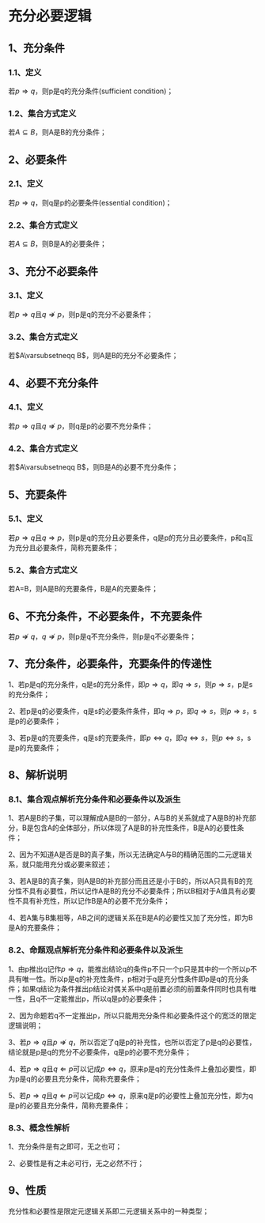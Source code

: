 # 充分必要逻辑

## 1、充分条件
### 1.1、定义
若$p\Rightarrow q$，则p是q的充分条件(sufficient condition)；

### 1.2、集合方式定义
若$A\subseteq B$，则A是B的充分条件；

## 2、必要条件
### 2.1、定义
若$p\Rightarrow q$，则q是p的必要条件(essential condition)；

### 2.2、集合方式定义
若$A\subseteq B$，则B是A的必要条件；

## 3、充分不必要条件
### 3.1、定义
若$p\Rightarrow q$且$q\nRightarrow p$，则p是q的充分不必要条件；

### 3.2、集合方式定义
若$A\varsubsetneqq B$，则A是B的充分不必要条件；

## 4、必要不充分条件
### 4.1、定义
若$p\Rightarrow q$且$q\nRightarrow p$，则q是p的必要不充分条件；

### 4.2、集合方式定义
若$A\varsubsetneqq B$，则B是A的必要不充分条件；

## 5、充要条件
### 5.1、定义
若$p\Rightarrow q$且$q\Rightarrow p$，则p是q的充分且必要条件，q是p的充分且必要条件，p和q互为充分且必要条件，简称充要条件；

### 5.2、集合方式定义
若A=B，则A是B的充要条件，B是A的充要条件；

## 6、不充分条件，不必要条件，不充要条件
若$p\nRightarrow q$，$q\nRightarrow p$，则p是q不充分条件，则p是q不必要条件；

## 7、充分条件，必要条件，充要条件的传递性
1、若p是q的充分条件，q是s的充分条件，即$p\Rightarrow q$，即$q\Rightarrow s$，则$p\Rightarrow s$，p是s的充分条件；

2、若p是q的必要条件，q是s的必要条件条件，即$q\Rightarrow p$，即$q\Rightarrow s$，则$p\Rightarrow s$，s是p的必要条件；

3、若p是q的充要条件，q是s的充要条件，即$p\Leftrightarrow q$，即$q\Leftrightarrow s$，则$p\Leftrightarrow s$，s是p的充要条件；

## 8、解析说明
### 8.1、集合观点解析充分条件和必要条件以及派生
1、若A是B的子集，可以理解成A是B的一部分，A与B的关系就成了A是B的补充部分，B是包含A的全体部分，所以体现了A是B的补充性条件，B是A的必要性条件；

2、因为不知道A是否是B的真子集，所以无法确定A与B的精确范围的二元逻辑关系，就只能用充分或必要来叙述；

3、若A是B的真子集，则A是B的补充部分而且还是小于B的，所以A只具有B的充分性不具有必要性，所以记作A是B的充分不必要条件；所以B相对于A值具有必要性不具有补充性，所以记作B是A的必要不充分条件；

4、若A集与B集相等，AB之间的逻辑关系在B是A的必要性又加了充分性，即为B是A的充要条件；

### 8.2、命题观点解析充分条件和必要条件以及派生
1、由p推出q记作$p\Rightarrow q$，能推出结论q的条件p不只一个p只是其中的一个所以p不具有唯一性。所以p是q的补充性条件，p相对于q是充分性条件即p是q的充分条件；如果q结论为条件推出p结论对偶关系中q是前置必须的前置条件同时也具有唯一性，且q不一定能推出p，所以q是p的必要条件；

2、因为命题若q不一定推出p，所以只能用充分条件和必要条件这个的宽泛的限定逻辑说明；

3、若$p\Rightarrow q$且$p\nRightarrow q$，所以否定了q是p的补充性，也所以否定了p是q的必要性，结论就是p是q的充分不必要条件，q是p的必要不充分条件；

4、若$p\Rightarrow q$且$q\Leftarrow p$可以记成$p\Leftrightarrow q$，原来p是q的充分性条件上叠加必要性，即为p是q的必要且充分条件，简称充要条件；

5、若$p\Rightarrow q$且$q\Leftarrow p$可以记成$p\Leftrightarrow q$，原来q是p的必要性上叠加充分性，即为q是p的必要且充分条件，简称充要条件；

### 8.3、概念性解析
1、充分条件是有之即可，无之也可；

2、必要性是有之未必可行，无之必然不行；

## 9、性质
充分性和必要性是限定元逻辑关系即二元逻辑关系中的一种类型；
